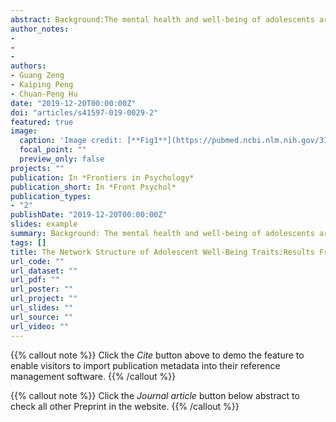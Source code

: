 ```yaml
---
abstract: Background:The mental health and well-being of adolescents are becoming increasingly important globally. Understanding the relationship between different aspects of well-being is crucial for effective interventions of the well-being of adolescents. The present study aims to analyze the network structure of adolescent well-being and identify the central well-being traits. Methods: We used a network model to analyze the network structure of a psychometrically sound measurement of adolescent well-being - the engagement, perseverance, optimism, connectedness, and happiness (EPOCH) scale. The dataset comes from a representative sample of Chinese adolescents (17, 854 participants from rural and urban areas from Southern, Northern, and the middle part of China). Results: The 20 items of EPOCH formed a highly interconnected network. The item H4 ("I am a cheerful person."), item E2 ("I get completely absorbed in what I am doing"), and item O4 ("I believe that things will work out, no matter how diffcult they seem") were the traits with the highest centrality in the network. Conclusions: Cheerfulness, engagement in current activity, and optimism for the future are most central to the psychological well-being of Chinese adolescents. Future studies should further test the dynamics between these central traits and other well-being traits to find effective interventions of well-being of adolescents.
author_notes:
- 
- 
- 
authors:
- Guang Zeng
- Kaiping Peng
- Chuan-Peng Hu 
date: "2019-12-20T00:00:00Z"
doi: "articles/s41597-019-0029-2"
featured: true
image:
  caption: 'Image credit: [**Fig1**](https://pubmed.ncbi.nlm.nih.gov/31920831/)'
  focal_point: ""
  preview_only: false
projects: ""
publication: In *Frontiers in Psychology*
publication_short: In *Front Psychol*
publication_types: 
- "2"
publishDate: "2019-12-20T00:00:00Z"
slides: example
summary: Background: The mental health and well-being of adolescents are becoming increasingly important globally. Understanding the relationship between different aspects of well-being is crucial for effective interventions of the well-being of adolescents.
tags: []
title: The Network Structure of Adolescent Well-Being Traits:Results From a Large-Scale Chinese Sample
url_code: ""
url_dataset: ""
url_pdf: ""
url_poster: ""
url_project: ""
url_slides: ""
url_source: ""
url_video: ""
---
```


{{% callout note %}}
Click the _Cite_ button above to demo the feature to enable visitors to import publication metadata into their reference management software.
{{% /callout %}}

{{% callout note %}}
Click the _Journal article_ button below abstract to check all other Preprint in the website.
{{% /callout %}}
